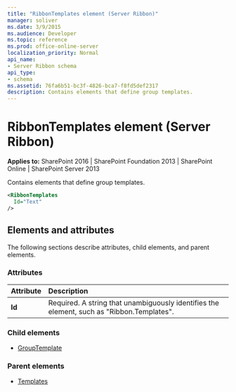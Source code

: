 ```yaml
---
title: "RibbonTemplates element (Server Ribbon)"
manager: soliver
ms.date: 3/9/2015
ms.audience: Developer
ms.topic: reference
ms.prod: office-online-server
localization_priority: Normal
api_name:
- Server Ribbon schema
api_type:
- schema
ms.assetid: 76fa6b51-bc3f-4826-bca7-f8fd5def2317
description: Contains elements that define group templates.
---
```


# RibbonTemplates element (Server Ribbon)

**Applies to:** SharePoint 2016 | SharePoint Foundation 2013 | SharePoint Online | SharePoint Server 2013
  
Contains elements that define group templates.
  
```XML
<RibbonTemplates
  Id="Text"
/>
```

## Elements and attributes

The following sections describe attributes, child elements, and parent elements.

### Attributes

|**Attribute**|**Description**|
|:-----|:-----|
|**Id** <br/> |Required. A string that unambiguously identifies the element, such as "Ribbon.Templates".  <br/> |
   
### Child elements

- [GroupTemplate](grouptemplate-element.md)
   
### Parent elements

- [Templates](templates-element.md)
   

